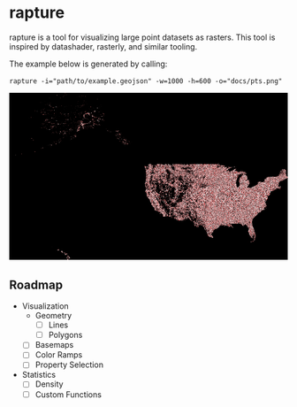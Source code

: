 # rapture

rapture is a tool for visualizing large point datasets as rasters. This tool is inspired by datashader, rasterly, and similar tooling.


The example below is generated by calling:
```
rapture -i="path/to/example.geojson" -w=1000 -h=600 -o="docs/pts.png"
```

![](docs/pts.png)

## Roadmap

- Visualization
    - Geometry
        - [ ] Lines
        - [ ] Polygons
    - [ ] Basemaps
    - [ ] Color Ramps
    - [ ] Property Selection
- Statistics
    - [ ] Density
    - [ ] Custom Functions